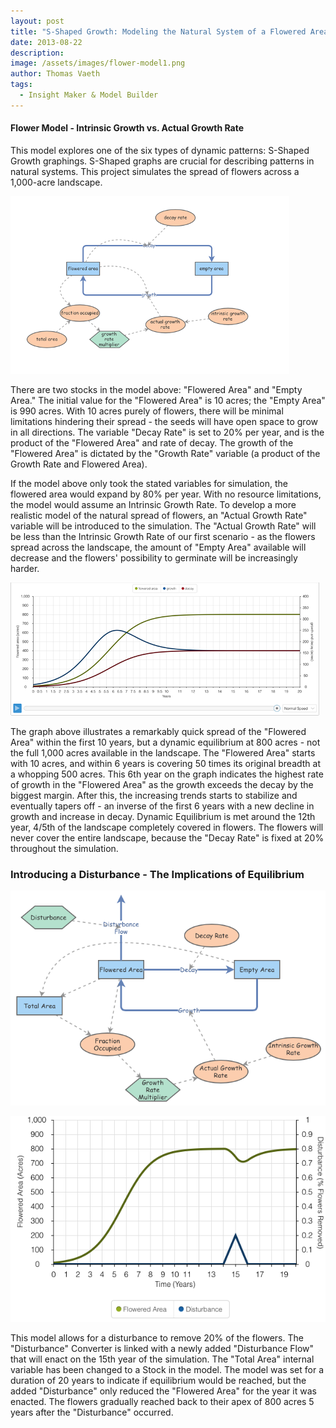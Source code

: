 ```yaml
---
layout: post
title: "S-Shaped Growth: Modeling the Natural System of a Flowered Area"
date: 2013-08-22
description: 
image: /assets/images/flower-model1.png
author: Thomas Vaeth
tags: 
  - Insight Maker & Model Builder
---
```


#### Flower Model - Intrinsic Growth vs. Actual Growth Rate

This model explores one of the six types of dynamic patterns: S-Shaped Growth graphings. S-Shaped graphs are crucial for describing patterns in natural systems. This project simulates the spread of flowers across a 1,000-acre landscape.

![Map GIS](/assets/images/flower-model1.png)

There are two stocks in the model above: "Flowered Area" and "Empty Area." The initial value for the "Flowered Area" is 10 acres; the "Empty Area" is 990 acres. With 10 acres purely of flowers, there will be minimal limitations hindering their spread - the seeds will have open space to grow in all directions. The variable "Decay Rate" is set to 20% per year, and is the product of the "Flowered Area" and rate of decay. The growth of the "Flowered Area" is dictated by the "Growth Rate" variable (a product of the Growth Rate and Flowered Area).

If the model above only took the stated variables for simulation, the flowered area would expand by 80% per year. With no resource limitations, the model would assume an Intrinsic Growth Rate. To develop a more realistic model of the natural spread of flowers, an "Actual Growth Rate" variable will be introduced to the simulation. The "Actual Growth Rate" will be less than the Intrinsic Growth Rate of our first scenario - as the flowers spread across the landscape, the amount of "Empty Area" available will decrease and the flowers' possibility to germinate will be increasingly harder.

![Placeholder](/assets/images/flower-model1-graph.png)

The graph above illustrates a remarkably quick spread of the "Flowered Area" within the first 10 years, but a dynamic equilibrium at 800 acres - not the full 1,000 acres available in the landscape. The "Flowered Area" starts with 10 acres, and within 6 years is covering 50 times its original breadth at a whopping 500 acres. This 6th year on the graph indicates the highest rate of growth in the "Flowered Area" as the growth exceeds the decay by the biggest margin. After this, the increasing trends starts to stabilize and eventually tapers off - an inverse of the first 6 years with a new decline in growth and increase in decay. Dynamic Equilibrium is met around the 12th year, 4/5th of the landscape completely covered in flowers. The flowers will never cover the entire landscape, because the "Decay Rate" is fixed at 20% throughout the simulation.

### Introducing a Disturbance - The Implications of Equilibrium

![Placeholder](/assets/images/flower-disturbance.png)

![Map GIS](/assets/images/flower-disturbance-graph.png)

This model allows for a disturbance to remove 20% of the flowers. The "Disturbance" Converter is linked with a newly added "Disturbance Flow" that will enact on the 15th year of the simulation. The "Total Area" internal variable has been changed to a Stock in the model. The model was set for a duration of 20 years to indicate if equilibrium would be reached, but the added "Disturbance" only reduced the "Flowered Area" for the year it was enacted. The flowers gradually reached back to their apex of 800 acres 5 years after the "Disturbance" occurred.